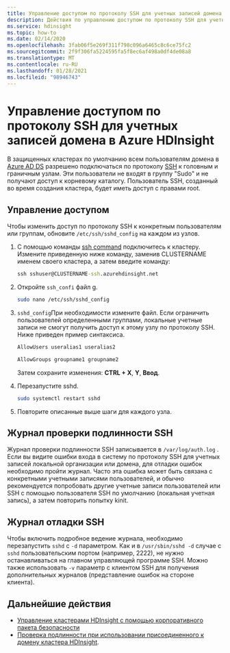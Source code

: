 ```yaml
---
title: Управление доступом по протоколу SSH для учетных записей домена в Azure HDInsight
description: Действия по управлению доступом по протоколу SSH для учетных записей Azure AD в HDInsight.
ms.service: hdinsight
ms.topic: how-to
ms.date: 02/14/2020
ms.openlocfilehash: 3fab06f5e269f311f798c096a6465c8c6ce75fc2
ms.sourcegitcommit: 2f9f306fa5224595fa5f8ec6af498a0df4de08a8
ms.translationtype: MT
ms.contentlocale: ru-RU
ms.lasthandoff: 01/28/2021
ms.locfileid: "98946743"
---
```

# <a name="manage-ssh-access-for-domain-accounts-in-azure-hdinsight"></a>Управление доступом по протоколу SSH для учетных записей домена в Azure HDInsight

В защищенных кластерах по умолчанию всем пользователям домена в [Azure AD DS](../../active-directory-domain-services/overview.md) разрешено подключаться по протоколу [SSH](../hdinsight-hadoop-linux-use-ssh-unix.md) к головным и граничным узлам. Эти пользователи не входят в группу "Sudo" и не получают доступ к корневому каталогу. Пользователь SSH, созданный во время создания кластера, будет иметь доступ с правами root.

## <a name="manage-access"></a>Управление доступом

Чтобы изменить доступ по протоколу SSH к конкретным пользователям или группам, обновите `/etc/ssh/sshd_config` на каждом из узлов.

1. С помощью команды [ssh command](../hdinsight-hadoop-linux-use-ssh-unix.md) подключитесь к кластеру. Измените приведенную ниже команду, заменив CLUSTERNAME именем своего кластера, а затем введите команду:

    ```cmd
    ssh sshuser@CLUSTERNAME-ssh.azurehdinsight.net
    ```

1. Откройте `ssh_confi` файл g.

    ```bash
    sudo nano /etc/ssh/sshd_config
    ```

1. `sshd_config`При необходимости измените файл. Если ограничить пользователей определенными группами, локальные учетные записи не смогут получить доступ к этому узлу по протоколу SSH. Ниже приведен пример синтаксиса.

    ```bash
    AllowUsers useralias1 useralias2

    AllowGroups groupname1 groupname2
    ```

    Затем сохраните изменения: **CTRL + X**, **Y**, **Ввод**.

1. Перезапустите sshd.

    ```bash
    sudo systemctl restart sshd
    ```

1. Повторите описанные выше шаги для каждого узла.

## <a name="ssh-authentication-log"></a>Журнал проверки подлинности SSH

Журнал проверки подлинности SSH записывается в `/var/log/auth.log` . Если вы видите ошибки входа в систему по протоколу SSH для учетных записей локальной организации или домена, для отладки ошибок необходимо пройти журнал. Часто эта ошибка может быть связана с конкретными учетными записями пользователей, и обычно рекомендуется попробовать другие учетные записи пользователей или SSH с помощью пользователя SSH по умолчанию (локальная учетная запись), а затем повторить попытку kinit.

## <a name="ssh-debug-log"></a>Журнал отладки SSH

Чтобы включить подробное ведение журнала, необходимо перезапустить `sshd` с `-d` параметром. Как и в `/usr/sbin/sshd -d` случае с `sshd` пользовательским портом (например, 2222), не нужно останавливаться на главном управляющей программе SSH. Можно также использовать `-v` параметр с клиентом SSH для получения дополнительных журналов (представление ошибок на стороне клиента).

## <a name="next-steps"></a>Дальнейшие действия

* [Управление кластерами HDInsight с помощью корпоративного пакета безопасности](./apache-domain-joined-manage.md)
* [Проверка подлинности при использовании присоединенного к домену кластера HDInsight](../hdinsight-hadoop-linux-use-ssh-unix.md).

